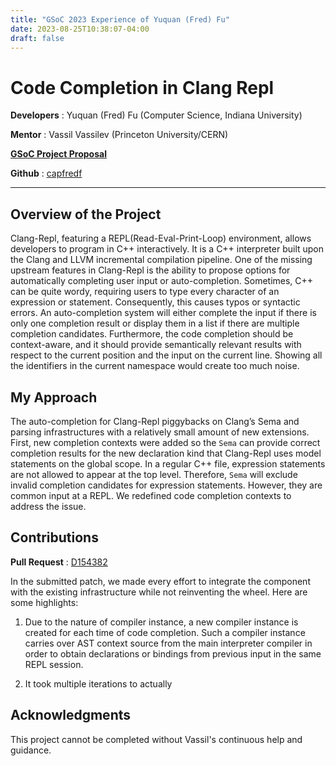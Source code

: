 ```yaml
---
title: "GSoC 2023 Experience of Yuquan (Fred) Fu"
date: 2023-08-25T10:38:07-04:00
draft: false
---
```


# Code Completion in Clang Repl

**Developers** : Yuquan (Fred) Fu (Computer Science, Indiana University)

**Mentor** : Vassil Vassilev (Princeton University/CERN)

[**GSoC Project Proposal**](https://summerofcode.withgoogle.com/proposals/details/fvAuNKTx)

**Github** : [capfredf](https://github.com/capfredf)

---

## Overview of the Project

Clang-Repl, featuring a REPL(Read-Eval-Print-Loop) environment, allows
developers to program in C++ interactively. It is a C++ interpreter built upon
the Clang and LLVM incremental compilation pipeline. One of the missing upstream
features in Clang-Repl is the ability to propose options for automatically
completing user input or auto-completion. Sometimes, C++ can be quite wordy,
requiring users to type every character of an expression or
statement. Consequently, this causes typos or syntactic errors.  An
auto-completion system will either complete the input if there is only one
completion result or display them in a list if there are multiple completion
candidates. Furthermore, the code completion should be context-aware, and it
should provide semantically relevant results with respect to the current
position and the input on the current line. Showing all the identifiers in the
current namespace would create too much noise.


## My Approach

The auto-completion for Clang-Repl piggybacks on Clang’s Sema and parsing
infrastructures with a relatively small amount of new extensions.  First, new
completion contexts were added so the `Sema` can provide correct completion
results for the new declaration kind that Clang-Repl uses model statements on
the global scope. In a regular C++ file, expression statements are not allowed
to appear at the top level. Therefore, `Sema` will exclude invalid completion
candidates for expression statements. However, they are common input at a
REPL. We redefined code completion contexts to address the issue.

## Contributions

**Pull Request** : [D154382](https://reviews.llvm.org/D154382)

In the submitted patch, we made every effort to integrate the component with the
existing infrastructure while not reinventing the wheel. Here are some highlights:

1. Due to the nature of compiler instance, a new compiler instance is created
for each time of code completion.  Such a compiler instance carries over AST
context source from the main interpreter compiler in order to obtain
declarations or bindings from previous input in the same REPL session.

2. It took multiple iterations to actually 


## Acknowledgments

This project cannot be completed without Vassil's continuous help and guidance. 



